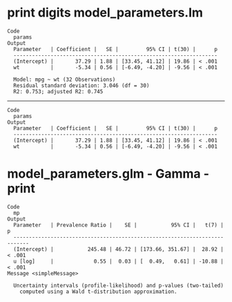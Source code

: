 # print digits model_parameters.lm

    Code
      params
    Output
      Parameter   | Coefficient |   SE |         95% CI | t(30) |      p
      ------------------------------------------------------------------
      (Intercept) |       37.29 | 1.88 | [33.45, 41.12] | 19.86 | < .001
      wt          |       -5.34 | 0.56 | [-6.49, -4.20] | -9.56 | < .001
      
      Model: mpg ~ wt (32 Observations)
      Residual standard deviation: 3.046 (df = 30)
      R2: 0.753; adjusted R2: 0.745

---

    Code
      params
    Output
      Parameter   | Coefficient |   SE |         95% CI | t(30) |      p
      ------------------------------------------------------------------
      (Intercept) |       37.29 | 1.88 | [33.45, 41.12] | 19.86 | < .001
      wt          |       -5.34 | 0.56 | [-6.49, -4.20] | -9.56 | < .001

# model_parameters.glm - Gamma - print

    Code
      mp
    Output
      Parameter   | Prevalence Ratio |    SE |           95% CI |   t(7) |      p
      ---------------------------------------------------------------------------
      (Intercept) |           245.48 | 46.72 | [173.66, 351.67] |  28.92 | < .001
      u [log]     |             0.55 |  0.03 | [  0.49,   0.61] | -10.88 | < .001
    Message <simpleMessage>
      
      Uncertainty intervals (profile-likelihood) and p-values (two-tailed)
        computed using a Wald t-distribution approximation.


